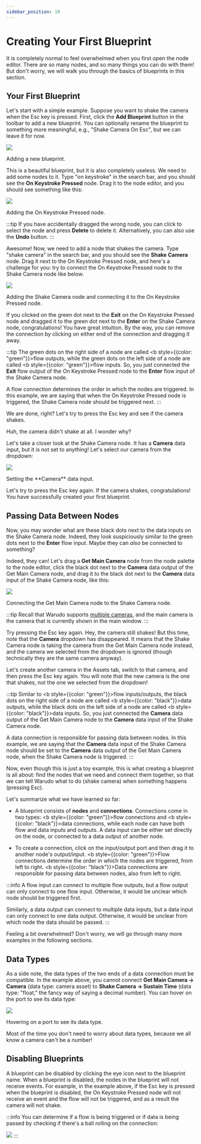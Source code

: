 ```yaml
---
sidebar_position: 10
---
```


# Creating Your First Blueprint

It is completely normal to feel overwhelmed when you first open the node editor. There are so many nodes, and so many things you can do with them! But don't worry, we will walk you through the basics of blueprints in this section.

## Your First Blueprint

Let's start with a simple example. Suppose you want to shake the camera when the Esc key is pressed. First, click the **Add Blueprint** button in the toolbar to add a new blueprint. You can optionally rename the blueprint to something more meaningful, e.g., "Shake Camera On Esc", but we can leave it for now.

![](pathname:///doc-img/en-understanding-blueprints-1.png)
<p class="img-desc">Adding a new blueprint.</p>

This is a beautiful blueprint, but it is also completely useless. We need to add some nodes to it. Type "on keystroke" in the search bar, and you should see the **On Keystroke Pressed** node. Drag it to the node editor, and you should see something like this:

![](pathname:///doc-img/en-understanding-blueprints-2.png)
<p class="img-desc">Adding the On Keystroke Pressed node.</p>

:::tip
If you have accidentally dragged the wrong node, you can click to select the node and press **Delete** to delete it. Alternatively, you can also use the **Undo** button.
:::

Awesome! Now, we need to add a node that shakes the camera. Type "shake camera" in the search bar, and you should see the **Shake Camera** node. Drag it next to the On Keystroke Pressed node, and here's a challenge for you: try to connect the On Keystroke Pressed node to the Shake Camera node like below.

![](pathname:///doc-img/en-understanding-blueprints-3.png)
<p class="img-desc">Adding the Shake Camera node and connecting it to the On Keystroke Pressed node.</p>

If you clicked on the green dot next to the **Exit** on the On Keystroke Pressed node and dragged it to the green dot next to the **Enter** on the Shake Camera node, congratulations! You have great intuition. By the way, you can remove the connection by clicking on either end of the connection and dragging it away.

:::tip
The green dots on the right side of a node are called <b style={{color: "green"}}>flow outputs</b>, while the green dots on the left side of a node are called <b style={{color: "green"}}>flow inputs</b>. So, you just connected the **Exit** flow output of the On Keystroke Pressed node to the **Enter** flow input of the Shake Camera node.

A flow connection determines the order in which the nodes are triggered. In this example, we are saying that when the On Keystroke Pressed node is triggered, the Shake Camera node should be triggered next.
:::

We are done, right? Let's try to press the Esc key and see if the camera shakes.

Huh, the camera didn't shake at all. I wonder why?

Let's take a closer look at the Shake Camera node. It has a **Camera** data input, but it is not set to anything! Let's select our camera from the dropdown:

![](pathname:///doc-img/en-understanding-blueprints-4.png)
<p class="img-desc">Setting the **Camera** data input.</p>

Let's try to press the Esc key again. If the camera shakes, congratulations! You have successfully created your first blueprint.

## Passing Data Between Nodes

Now, you may wonder what are these black dots next to the data inputs on the Shake Camera node. Indeed, they look suspiciously similar to the green dots next to the **Enter** flow input. Maybe they can _also_ be connected to something?

Indeed, they can! Let's drag a **Get Main Camera** node from the node palette to the node editor, click the black dot next to the **Camera** data output of the Get Main Camera node, and drag it to the black dot next to the **Camera** data input of the Shake Camera node, like this:

![](pathname:///doc-img/en-understanding-blueprints-5.png)
<p class="img-desc">Connecting the Get Main Camera node to the Shake Camera node.</p>

:::tip
Recall that Warudo supports [multiple cameras](../assets/camera), and the main camera is the camera that is currently shown in the main window.
:::

Try pressing the Esc key again. Hey, the camera still shakes! But this time, note that the **Camera** dropdown has disappeared. It means that the Shake Camera node is taking the camera from the Get Main Camera node instead, and the camera we selected from the dropdown is ignored (though technically they are the same camera anyway).

Let's create another camera in the Assets tab, switch to that camera, and then press the Esc key again. You will note that the new camera is the one that shakes, not the one we selected from the dropdown!

:::tip
Similar to <b style={{color: "green"}}>flow inputs/outputs</b>, the black dots on the right side of a node are called <b style={{color: "black"}}>data outputs</b>, while the black dots on the left side of a node are called <b style={{color: "black"}}>data inputs</b>. So, you just connected the **Camera** data output of the Get Main Camera node to the **Camera** data input of the Shake Camera node.

A data connection is responsible for passing data between nodes. In this example, we are saying that the **Camera** data input of the Shake Camera node should be set to the **Camera** data output of the Get Main Camera node, when the Shake Camera node is triggered.
:::

Now, even though this is just a toy example, this is what creating a blueprint is all about: find the nodes that we need and connect them together, so that we can tell Warudo what to do (shake camera) when something happens (pressing Esc).

Let's summarize what we have learned so far:

* A blueprint consists of **nodes** and **connections**. Connections come in two types: <b style={{color: "green"}}>flow connections</b> and <b style={{color: "black"}}>data connections</b>, while each node can have both flow and data inputs and outputs. A data input can be either set directly on the node, or connected to a data output of another node.

* To create a connection, click on the input/output port and then drag it to another node's output/input. <b style={{color: "green"}}>Flow connections</b> determine the order in which the nodes are triggered, from left to right. <b style={{color: "black"}}>Data connections</b> are responsible for passing data between nodes, also from left to right.

:::info
A flow input can connect to multiple flow outputs, but a flow output can only connect to one flow input. Otherwise, it would be unclear which node should be triggered first.

Similarly, a data output can connect to multiple data inputs, but a data input can only connect to one data output. Otherwise, it would be unclear from which node the data should be passed.
:::

Feeling a bit overwhelmed? Don't worry, we will go through many more examples in the following sections.

## Data Types

As a side note, the data types of the two ends of a data connection must be compatible. In the example above, you cannot connect **Get Main Camera → Camera** (data type: camera asset) to **Shake Camera → Sustain Time** (data type: "float," the fancy way of saying a decimal number). You can hover on the port to see its data type:

![](pathname:///doc-img/en-blueprints-2.png)
<p class="img-desc">Hovering on a port to see its data type.</p>

Most of the time you don't need to worry about data types, because we all know a camera can't be a number!

## Disabling Blueprints

A blueprint can be disabled by clicking the eye icon next to the blueprint name. When a blueprint is disabled, the nodes in the blueprint will not receive events. For example, in the example above, if the Esc key is pressed when the blueprint is disabled, the On Keystroke Pressed node will not receive an event and the flow will not be triggered, and as a result the camera will not shake.

:::info
You can determine if a flow is being triggered or if data is being passed by checking if there's a ball rolling on the connection:

![](pathname:///doc-img/en-blueprints-overview-5.webp)
:::
